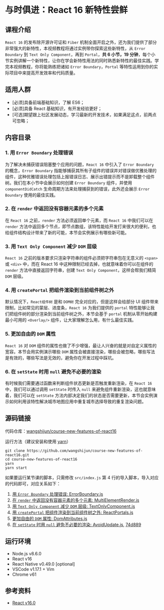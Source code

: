 # 与时俱进：React 16 新特性尝鲜

## 课程介绍

`React 16` 的发布除开源许可证和 `Fiber` 机制全面开启之外，还为我们提供了部分非常强大的新特性，本视频教程将通过实例带你探索这些新特性，从 `Error Boundary` 到 `Text Only Component`，再到 `Portal`，**共 6 小节，19 分钟**，每个小节实例讲解一个新特性，让你在学会新特性用法的同时熟悉新特性的最佳实践。学完本视频教程，你将能熟练把诸如 `Error Boundary`，`Portal` 等特性运用到你的实际项目中来提高开发效率和代码质量。

## 适用人群

* [必须]具备前端基础知识，了解 ES6；
* [必须]具备 React 基础知识，有开发经验更好；
* [可选]期望跟上社区发展动态，学习最新的开发技术，如果满足这点，前两点可忽略；

## 内容目录

### 1. 用 `Error Boundary` 处理错误

为了解决未捕获错误阻塞整个应用的问题，`React 16` 中引入了 `Error Boundary` 的概念，`Error Boundary` 指能够捕获其所有子组件的错误并对错误做优雅处理的组件，这种优雅错误处理包括上报错误日志、展示出错提示而不是卸载整个组件树。我们在本小节中会展示如何创建 `Error Boundary` 组件，并使用 `componentDidCatch` 生命周期方法来处理捕获到的错误，此外还会展示 `Error Boundary` 使用的最佳实践。

### 2. 在 `render` 中返回没有容器元素的多个元素

在 `React 16` 之前，`render` 方法必须返回单个元素，而 `React 16` 中我们可以在 `render` 方法中返回多个节点，即节点数组，该特性能给开发打来很大的便利，也给组件结构设计带来了新的可能，本节会实例展示有哪些新可能。

### 3. 用 `Text Only Component` 减少 `DOM` 层级

`React 16` 之前的版本要求只渲染字符串的组件必须把字符串包在无意义的 `<span>` 或 `<div>` 中，而在 React 16 中这种限制已经去掉，也就意味着你可以在组件的 `render` 方法中直接返回字符串，创建 `Text Only Component`，这样会帮我们精简 `DOM` 层级。

### 4. 用 `createPortal` 把组件渲染到当前组件树之外

默认情况下，`React组件树` 是和 `DOM树` 完全对应的，但是这样会给部分 UI 组件带来限制，比如常见的蒙层、进度条，`React 16` 为我们提供的 `portal` 特性能够让我们把组件树的部分渲染到当前组件树之外，本节会基于 `portal` 机制从零开始构建最小可用的 `<Overlay/>` 组件，让大家理解怎么用，有什么最佳实践。

### 5. 更加自由的 `DOM` 属性

`React 16` 对 `DOM` 组件的属性也做了不少增强，最让人兴奋的就是对自定义属性的宽容。本节会用实例演示哪些 `DOM` 属性会被直接渲染，哪些会被忽略，哪些写法是有效的，哪些写法是无效的，避免你在开发过程中踩坑。

### 6. 在 `setState` 时用 `null` 避免不必要的渲染

有时候我们需要通过函数来判断组件状态更新是否触发重新渲染，在 `React 16` 中，我们可以通过调用 `setState` 时传入 `null` 来避免组件重新渲染，这也就意味着，我们可以在 `setState` 方法内部决定我们的状态是否需要更新，本节会实例演示如何利用该特性解决城市地图应用中重复城市选择导致的重复渲染问题。

## 源码链接

代码仓库：[wangshijun/course-new-features-of-react16](https://github.com/wangshijun/course-new-features-of-react16)

运行方法（建议安装和使用 [yarn](https://yarnpkg.com/en/)）

```shell
git clone https://github.com/wangshijun/course-new-features-of-react16.git
cd course-new-features-of-react16
yarn
yarn start
```

如果要运行某节课的脚本，只需修改 `src/index.js` 第 4 行的导入脚本，导入对应的代码即可，对应关系如下：

1. [用 `Error Boundary` 处理错误: ErrorBoundary.js](https://github.com/wangshijun/course-new-features-of-react16/commit/680b2ea0024490dabfd0c4442a640500bafdbff3)
1. [在 `render` 中返回没有容器元素的多个元素: MultiElementRender.js](https://github.com/wangshijun/course-new-features-of-react16/commit/0d4b1945f37d1a7418be09e18414ef07a259e8c2)
1. [用 `Text Only Component` 减少 `DOM` 层级: TextOnlyComponent.js](https://github.com/wangshijun/course-new-features-of-react16/commit/a90b9f287ad8fde9818337078981b9a48417f01a)
1. [用 `createPortal` 把组件渲染到当前组件树之外: ReactPortals.js](https://github.com/wangshijun/course-new-features-of-react16/commit/32ff1a0a9159827ebe4e9ca06fbd7dfee543569c)
1. [更加自由的 `DOM` 属性: DomAttributes.js](https://github.com/wangshijun/course-new-features-of-react16/commit/0328cb44c4adba9c3ca432f26ce55b3711948222)
1. [在 `setState` 时用 `null` 避免不必要的渲染: AvoidUpdate.js](https://github.com/wangshijun/course-new-features-of-react16/commit/d4b6ca41017c607756099f881b0bc2c9c53ff6ec), [74d889](https://github.com/wangshijun/course-new-features-of-react16/commit/74d8890f01bff245ca1d7e69724daa0301c5e171)

## 运行环境

* Node.js v8.6.0
* React v16
* React Native v0.49.0 [optional]
* VSCode v1.17.1 + Vim
* Chrome v61

## 参考资料

* [React v16.0](https://reactjs.org/blog/2017/09/26/react-v16.0.html)
